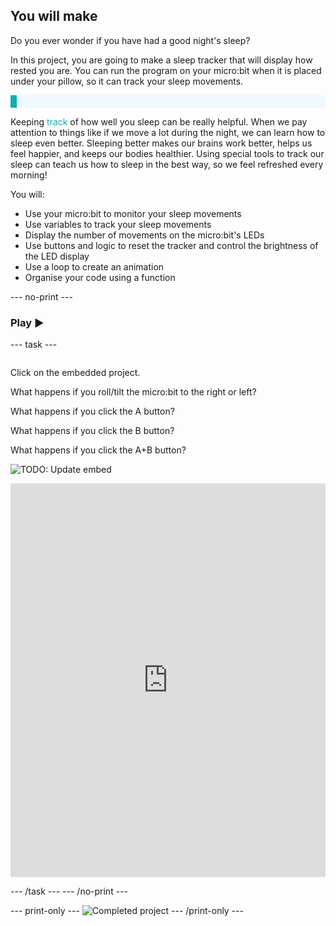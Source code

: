 ## You will make

Do you ever wonder if you have had a good night's sleep?

In this project, you are going to make a sleep tracker that will display how rested you are. 
You can run the program on your micro:bit when it is placed under your pillow, so it can track your sleep movements.

<p style="border-left: solid; border-width:10px; border-color: #0faeb0; background-color: aliceblue; padding: 10px;">

Keeping <span style="color: #0faeb0">track</span> of how well you sleep can be really helpful. When we pay attention to things like if we move a lot during the night, we can learn how to sleep even better. Sleeping better makes our brains work better, helps us feel happier, and keeps our bodies healthier. Using special tools to track our sleep can teach us how to sleep in the best way, so we feel refreshed every morning!

</p>

You will:
+ Use your micro:bit to monitor your sleep movements
+ Use variables to track your sleep movements
+ Display the number of movements on the micro:bit's LEDs
+ Use buttons and logic to reset the tracker and control the brightness of the LED display
+ Use a loop to create an animation
+ Organise your code using a function

--- no-print ---

### Play ▶️

--- task ---
<div style="display: flex; flex-wrap: wrap">
<div style="flex-basis: 175px; flex-grow: 1">  

Click on the embedded project.

What happens if you roll/tilt the micro:bit to the right or left?

What happens if you click the A button?

What happens if you click the B button?

What happens if you click the A+B button?

![TODO: Update embed]()
<div style="position:relative;height:0;padding-bottom:125%;overflow:hidden;"><iframe style="position:absolute;top:0;left:0;width:100%;height:100%;" src="https://makecode.microbit.org/---run?id=_HRJKPcPLaKXU" allowfullscreen="allowfullscreen" sandbox="allow-popups allow-forms allow-scripts allow-same-origin" frameborder="0"></iframe></div>

</div>
</div>

--- /task ---
--- /no-print ---

--- print-only ---
![Completed project](images/showcase_static.png)
--- /print-only ---
